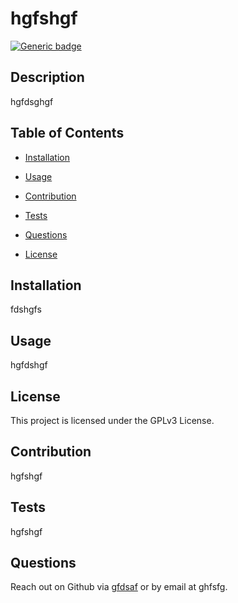 
  # hgfshgf
   
  [![Generic badge](https://img.shields.io/badge/License-GPLv3-blue.svg)](https://shields.io/)
  

  ## Description
  hgfdsghgf

  ## Table of Contents

  - [Installation](#installation)
  - [Usage](#usage)
  - [Contribution](#contribution)
  - [Tests](#tests)
  - [Questions](#questions)
  
  - [License](#license)
  

  ## Installation
  fdshgfs

  ## Usage
  hgfdshgf

  
  ## License
  This project is licensed under the GPLv3 License.
  

  ## Contribution
  hgfshgf

  ## Tests
  hgfshgf

  ## Questions
  Reach out on Github via [gfdsaf](https://github.com/gfdsaf) or by email at ghfsfg.
  